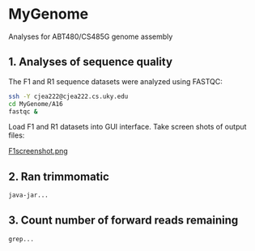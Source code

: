 # MyGenome
Analyses for ABT480/CS485G genome assembly 

## 1. Analyses of sequence quality 
The F1 and R1 sequence datasets were analyzed using FASTQC: 
```bash
ssh -Y cjea222@cjea222.cs.uky.edu
cd MyGenome/A16
fastqc &
```
Load F1 and R1 datasets into GUI interface. 
Take screen shots of output files:

[F1screenshot.png](/data/F1screenshot.png)

## 2. Ran trimmomatic
```bash
java-jar...
```

## 3. Count number of forward reads remaining
```bash
grep...
```

